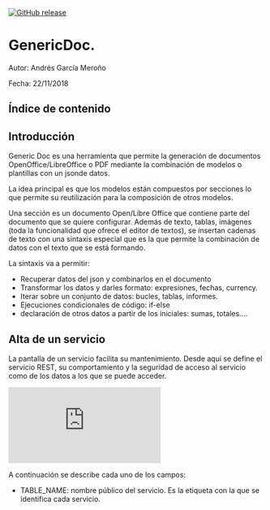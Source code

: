 [![GitHub release](https://img.shields.io/github/release/maltimor/GenericDoc.svg)]()

# GenericDoc.
Autor: Andrés García Meroño

Fecha: 22/11/2018

## Índice de contenido

## Introducción

Generic Doc es una herramienta que permite la generación de documentos OpenOffice/LibreOffice o PDF mediante la combinación de modelos o plantillas con un jsonde datos.

La idea principal es que los modelos están compuestos por secciones lo que permite su reutilización para la composición de otros modelos.

Una sección es un documento Open/Libre Office que contiene parte del documento que se quiere configurar. Además de texto, tablas, imágenes (toda la funcionalidad que ofrece el editor de textos), se insertan cadenas de texto con una sintaxis especial que es la que permite la combinación de datos con el texto que se está formando.

La sintaxis va a permitir:

* Recuperar datos del json y combinarlos en el documento
* Transformar los datos y darles formato: expresiones, fechas, currency.
* Iterar sobre un conjunto de datos: bucles, tablas, informes.
* Ejecuciones condicionales de código: if-else
* declaración de otros datos a partir de los iniciales: sumas, totales....


## Alta de un servicio

La pantalla de un servicio facilita su mantenimiento. Desde aquí se define el servicio REST, su
comportamiento y la seguridad de acceso al servicio como de los datos a los que se puede acceder.

![GitHub Logo](http://www.subirimagenes.com/imagedata.php?url=http://s2.subirimagenes.com/otros/9649202imagenservicio.jpg)

A continuación se describe cada uno de los campos:

* TABLE_NAME: nombre público del servicio. Es la etiqueta con la que se identifica cada servicio.
